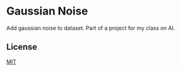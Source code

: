 # Gaussian Noise

Add gaussian noise to dataset. Part of a project for my class on AI.

## License

[MIT](https://choosealicense.com/licenses/mit/)
